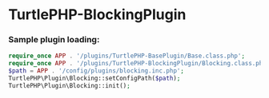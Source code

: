 TurtlePHP-BlockingPlugin
======================

### Sample plugin loading:
``` php
require_once APP . '/plugins/TurtlePHP-BasePlugin/Base.class.php';
require_once APP . '/plugins/TurtlePHP-BlockingPlugin/Blocking.class.php';
$path = APP . '/config/plugins/blocking.inc.php';
TurtlePHP\Plugin\Blocking::setConfigPath($path);
TurtlePHP\Plugin\Blocking::init();
```
